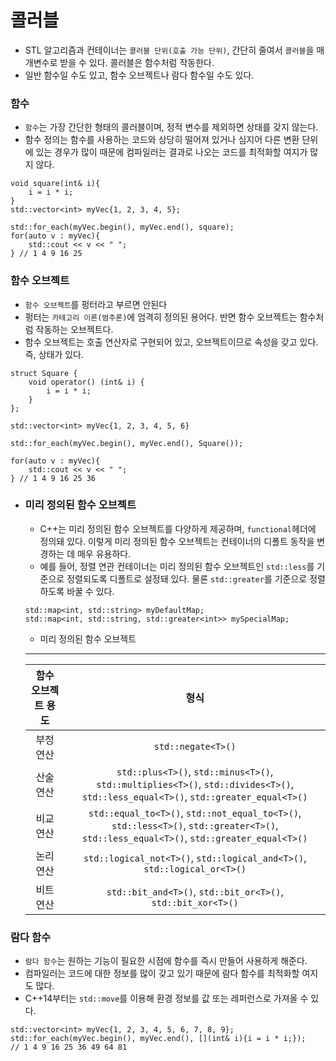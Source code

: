 # 콜러블

- STL 알고리즘과 컨테이너는 `콜러블 단위(호출 가능 단위)`, 간단히 줄여서 `콜러블`을 매개변수로 받을 수 있다. 콜러블은 함수처럼 작동한다.
- 일반 함수일 수도 있고, 함수 오브젝트나 람다 함수일 수도 있다.

### 함수

- `함수`는 가장 간단한 형태의 콜러블이며, 정적 변수를 제외하면 상태를 갖지 않는다.
- 함수 정의는 함수를 사용하는 코드와 상당히 떨어져 있거나 심지어 다른 변환 단위에 있는 경우가 많이 때문에 컴파일러는 결과로 나오는 코드를 최적화할 여지가 많지 않다.

```
void square(int& i){
    i = i * i;
}
std::vector<int> myVec{1, 2, 3, 4, 5};

std::for_each(myVec.begin(), myVec.end(), square);
for(auto v : myVec){
    std::cout << v << " ";
} // 1 4 9 16 25
```

### 함수 오브젝트

- `함수 오브젝트`를 펑터라고 부르면 안된다
- 펑터는 `카테고리 이론(범주론)`에 엄격히 정의된 용어다. 반면 함수 오브젝트는 함수처럼 작동하는 오브젝트다.
- 함수 오브젝트는 호출 연산자로 구현되어 있고, 오브젝트이므로 속성을 갖고 있다. 즉, 상태가 있다.

```
struct Square {
    void operator() (int& i) {
        i = i * i;
    }
};

std::vector<int> myVec{1, 2, 3, 4, 5, 6}

std::for_each(myVec.begin(), myVec.end(), Square());

for(auto v : myVec){
    std::cout << v << " ";
} // 1 4 9 16 25 36
```

- ### 미리 정의된 함수 오브젝트
  - C++는 미리 정의된 함수 오브젝트를 다양하게 제공하며, `functional`헤더에 정의돼 있다. 이렇게 미리 정의된 함수 오브젝트는 컨테이너의 디폴트 동작을 변경하는 데 매우 유용하다.
  - 예를 들어, 정렬 연관 컨테이너는 미리 정의된 함수 오브젝트인 `std::less`를 기준으로 정렬되도록 디폴트로 설정돼 있다. 물론 `std::greater`를 기준으로 정렬하도록 바꿀 수 있다.
  ```
  std::map<int, std::string> myDefaultMap;
  std::map<int, std::string, std::greater<int>> mySpecialMap;
  ```
  - 미리 정의된 함수 오브젝트
  ***
  | 함수 오브젝트 용도 |                                                                   형식                                                                   |
  | :----------------: | :--------------------------------------------------------------------------------------------------------------------------------------: |
  |     부정 연산      |                                                            `std::negate<T>()`                                                            |
  |     산술 연산      |   `std::plus<T>()`, `std::minus<T>()`, `std::multiplies<T>()`, `std::divides<T>()`, `std::less_equal<T>()`, `std::greater_equal<T>()`    |
  |     비교 연산      | `std::equal_to<T>()`, `std::not_equal_to<T>()`, `std::less<T>()`, `std::greater<T>()`, `std::less_equal<T>()`, `std::greater_equal<T>()` |
  |     논리 연산      |                                 `std::logical_not<T>()`, `std::logical_and<T>()`, `std::logical_or<T>()`                                 |
  |     비트 연산      |                                       `std::bit_and<T>()`, `std::bit_or<T>()`, `std::bit_xor<T>()`                                       |

### 람다 함수

- `람다 함수`는 원하는 기능이 필요한 시점에 함수를 즉시 만들어 사용하게 해준다.
- 컴파일러는 코드에 대한 정보를 많이 갖고 있기 때문에 람다 함수를 최적화할 여지도 많다.
- C++14부터는 `std::move`를 이용해 환경 정보를 값 또는 레퍼런스로 가져올 수 있다.

```
std::vector<int> myVec{1, 2, 3, 4, 5, 6, 7, 8, 9};
std::for_each(myVec.begin(), myVec.end(), [](int& i){i = i * i;});
// 1 4 9 16 25 36 49 64 81
```
